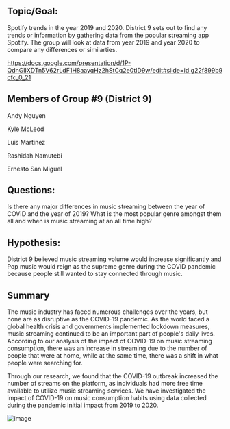 ## Topic/Goal:

Spotify trends in the year 2019 and 2020. District 9 sets out to find any trends or information by gathering data from the popular streaming app Spotify. The group will look at data from year 2019 and year 2020 to compare any differences or similarties. 

https://docs.google.com/presentation/d/1P-QdnGlIXDTn5V62rLdF1H8aayqHz2hStCq2e0tID9w/edit#slide=id.g22f899b9cfc_0_21

## Members of Group #9 (District 9)

Andy Nguyen

Kyle McLeod

Luis Martinez

Rashidah Namutebi

Ernesto San Miguel 



## Questions:
Is there any major differences in music streaming between the year of COVID and the year of 2019? What is the most popular genre amongst them all and when is music streaming at an all time high?

## Hypothesis:
District 9 believed music streaming volume would increase significantly and Pop music would reign as the supreme  genre during the COVID pandemic because people still wanted to stay connected through music. 



## Summary
The music industry has faced numerous challenges over the years, but none are as disruptive as the COVID-19 pandemic. As the world faced a global health crisis and governments implemented lockdown measures, music streaming continued to be an important part of people's daily lives. According to our analysis of the impact of COVID-19 on music streaming consumption, there was an increase in streaming due to the number of people that were at home, while at the same time, there was a shift in what people were searching for.

Through our research, we found that the COVID-19 outbreak increased the number of streams on the platform, as individuals had more free time available to utilize music streaming services. We have investigated the impact of COVID-19 on music consumption habits using data collected during the pandemic initial impact from 2019 to 2020. 

![image](https://user-images.githubusercontent.com/126118569/233495504-ea5fb364-5dc9-42ea-ae1e-fbf2e70602d5.png)
